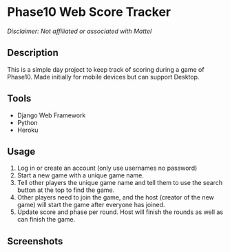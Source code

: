 # Phase10 Web Score Tracker
_Disclaimer: Not affiliated or associated with Mattel_

## Description
This is a simple day project to keep track of scoring during a game of Phase10. Made initially for mobile devices but can support Desktop.

## Tools
- Django Web Framework
- Python
- Heroku

## Usage

1. Log in or create an account (only use usernames no password)
2. Start a new game with a unique game name.
3. Tell other players the unique game name and tell them to use the search button at the top to find the game.
4. Other players need to join the game, and the host (creator of the new game) will start the game after everyone has joined.
5. Update score and phase per round. Host will finish the rounds as well as can finish the game.

## Screenshots

